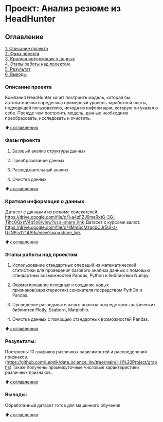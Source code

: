 # Проект: Анализ резюме из HeadHunter

## Оглавление  
[1. Описание проекта](https://github.com/Lepnik/data_science_lnv/blob/main/HH%20Project/README.md#Описание-проекта)  
[2. Фазы проекта](https://github.com/Lepnik/data_science_lnv/blob/main/HH%20Project/README.md#Фазы-проекта)  
[3. Краткая информация о данных](https://github.com/Lepnik/data_science_lnv/blob/main/HH%20Project/README.md#Краткая-информация-о-данных)  
[4. Этапы работы над проектом](https://github.com/Lepnik/data_science_lnv/blob/main/HH%20Project/README.md#Этапы-работы-над-проектом)  
[5. Результат](https://github.com/Lepnik/data_science_lnv/blob/main/HH%20Project/README.md#Результат)    
[6. Выводы](https://github.com/Lepnik/data_science_lnv/blob/main/HH%20Project/README.md#Выводы) 


### Описание проекта    
Компания HeadHunter хочет построить модель, которая бы автоматически определяла примерный уровень заработной платы, подходящей пользователю, исходя из информации, которую он указал о себе. Прежде чем построить модель, данные необходимо преобразовать, исследовать и очистить. 

:arrow_up:[к оглавлению](https://github.com/Lepnik/data_science_lnv/blob/main/HH%20Project/README.md#Оглавление)


### Фазы проекта
1. Базовый анализ структуры данных

2. Преобразование данных

3. Разведывательный анализ

4. Очистка данных


:arrow_up:[к оглавлению](https://github.com/Lepnik/data_science_lnv/blob/main/HH%20Project/README.md#Оглавление)

### Краткая информация о данных
Датасет с данными из резюме соискателей. https://drive.google.com/file/d/1-a4zFZJ9maRxtG-3G-TjhcGQxzV4q5o8/view?usp=share_link
Датасет с курсами валют. https://drive.google.com/file/d/1iMmScMzqobCJr5Uj-a-UsNPrv1214ARu/view?usp=share_link
  
:arrow_up:[к оглавлению](https://github.com/Lepnik/data_science_lnv/blob/main/HH%20Project/README.md#Оглавление)


### Этапы работы над проектом  
1. Использование стандартных операций из математической статистики для проведения базового анализа данных с помощью стандартных возможностей Pandas, Python и библиотеки Numpy.

2. Форматирование исходных и создание новых признаков(характеристик) соискателя посредством PythOn и Pandas.

3. Проведение разведывательного анализа посредством графических библиотек Plotly, Seaborn, Matplotlib.

4. Очистка данных с помощью стандартных возможностей Pandas.

:arrow_up:[к оглавлению](https://github.com/Lepnik/data_science_lnv/blob/main/HH%20Project/README.md#Оглавление)


### Результаты:  
Построены 10 графиков различных зависимостей и распределений признаков. (https://github.com/Lepnik/data_science_lnv/tree/main/HH%20Project/graphs)
Также получены промежуточные числовые характеристики различных признаков.

:arrow_up:[к оглавлению](https://github.com/Lepnik/data_science_lnv/blob/main/HH%20Project/README.md#Оглавление)


### Выводы:  
Обработанный датасет готов для машинного обучения

:arrow_up:[к оглавлению](https://github.com/Lepnik/data_science_lnv/blob/main/HH%20Project/README.md#Оглавление)
